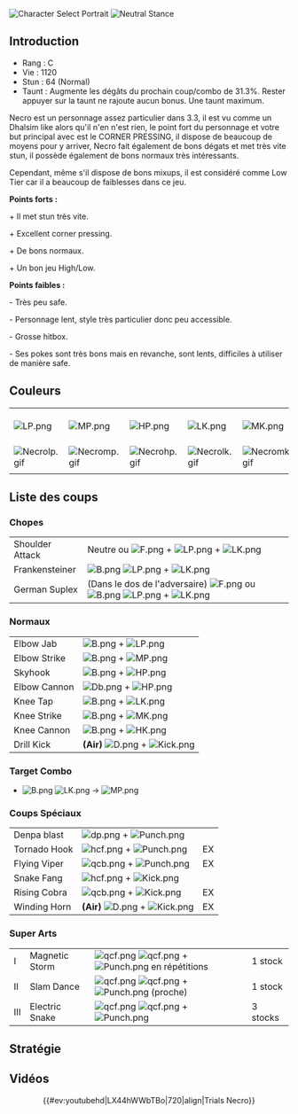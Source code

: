 ![Character Select
Portrait](Necro3sport.gif "Character Select Portrait") ![Neutral
Stance](Necro3s-stance.gif "Neutral Stance")

## Introduction

- Rang : C
- Vie : 1120
- Stun : 64 (Normal)
- Taunt : Augmente les dégâts du prochain coup/combo de 31.3%. Rester
  appuyer sur la taunt ne rajoute aucun bonus. Une taunt maximum.

Necro est un personnage assez particulier dans 3.3, il est vu comme un
Dhalsim like alors qu'il n'en n'est rien, le point fort du personnage et
votre but principal avec est le CORNER PRESSING, il dispose de beaucoup
de moyens pour y arriver, Necro fait également de bons dégats et met
très vite stun, il possède également de bons normaux très intéressants.

Cependant, même s'il dispose de bons mixups, il est considéré comme Low
Tier car il a beaucoup de faiblesses dans ce jeu.

**Points forts :**

\+ Il met stun très vite.

\+ Excellent corner pressing.

\+ De bons normaux.

\+ Un bon jeu High/Low.

**Points faibles :**

\- Très peu safe.

\- Personnage lent, style très particulier donc peu accessible.

\- Grosse hitbox.

\- Ses pokes sont très bons mais en revanche, sont lents, difficiles à
utiliser de manière safe.

## Couleurs

|                                |                                |                                |                                |                                |                                |                                                              |
|--------------------------------|--------------------------------|--------------------------------|--------------------------------|--------------------------------|--------------------------------|--------------------------------------------------------------|
| ![](LP.png "LP.png")           | ![](MP.png "MP.png")           | ![](HP.png "HP.png")           | ![](LK.png "LK.png")           | ![](MK.png "MK.png")           | ![](HK.png "HK.png")           | ![](LP.png "LP.png")![](MK.png "MK.png")![](HP.png "HP.png") |
| ![](Necrolp.gif "Necrolp.gif") | ![](Necromp.gif "Necromp.gif") | ![](Necrohp.gif "Necrohp.gif") | ![](Necrolk.gif "Necrolk.gif") | ![](Necromk.gif "Necromk.gif") | ![](Necrohk.gif "Necrohk.gif") | ![](Necrolpmkhp.gif "Necrolpmkhp.gif")                       |
|                                |                                |                                |                                |                                |                                |                                                              |

## Liste des coups

### Chopes

|                 |                                                                                                                    |
|-----------------|--------------------------------------------------------------------------------------------------------------------|
| Shoulder Attack | Neutre ou ![](F.png "F.png") + ![](LP.png "LP.png") + ![](LK.png "LK.png")                                         |
| Frankensteiner  | ![](B.png "B.png") ![](LP.png "LP.png") + ![](LK.png "LK.png")                                                     |
| German Suplex   | (Dans le dos de l'adversaire) ![](F.png "F.png") ou ![](B.png "B.png") ![](LP.png "LP.png") + ![](LK.png "LK.png") |

### Normaux

|              |                                                         |
|--------------|---------------------------------------------------------|
| Elbow Jab    | ![](B.png "B.png") + ![](LP.png "LP.png")               |
| Elbow Strike | ![](B.png "B.png") + ![](MP.png "MP.png")               |
| Skyhook      | ![](B.png "B.png") + ![](HP.png "HP.png")               |
| Elbow Cannon | ![](Db.png "Db.png") + ![](HP.png "HP.png")             |
| Knee Tap     | ![](B.png "B.png") + ![](LK.png "LK.png")               |
| Knee Strike  | ![](B.png "B.png") + ![](MK.png "MK.png")               |
| Knee Cannon  | ![](B.png "B.png") + ![](HK.png "HK.png")               |
| Drill Kick   | **(Air)** ![](D.png "D.png") + ![](Kick.png "Kick.png") |

### Target Combo

- ![](B.png "B.png") ![](LK.png "LK.png") -\> ![](MP.png "MP.png")

### Coups Spéciaux

|              |                                                         |     |
|--------------|---------------------------------------------------------|-----|
| Denpa blast  | ![](dp.png "dp.png") + ![](Punch.png "Punch.png")       |     |
| Tornado Hook | ![](hcf.png "hcf.png") + ![](Punch.png "Punch.png")     | EX  |
| Flying Viper | ![](qcb.png "qcb.png") + ![](Punch.png "Punch.png")     | EX  |
| Snake Fang   | ![](hcf.png "hcf.png") + ![](Kick.png "Kick.png")       |     |
| Rising Cobra | ![](qcb.png "qcb.png") + ![](Kick.png "Kick.png")       | EX  |
| Winding Horn | **(Air)** ![](D.png "D.png") + ![](Kick.png "Kick.png") | EX  |

### Super Arts

|     |                |                                                                                           |          |
|-----|----------------|-------------------------------------------------------------------------------------------|----------|
| I   | Magnetic Storm | ![](qcf.png "qcf.png") ![](qcf.png "qcf.png") + ![](Punch.png "Punch.png") en répétitions | 1 stock  |
| II  | Slam Dance     | ![](qcf.png "qcf.png") ![](qcf.png "qcf.png") + ![](Punch.png "Punch.png") (proche)       | 1 stock  |
| III | Electric Snake | ![](qcf.png "qcf.png") ![](qcf.png "qcf.png") + ![](Punch.png "Punch.png")                | 3 stocks |

## Stratégie

## Vidéos

<center>

{{#ev:youtubehd\|LX44hWWbTBo\|720\|align\|Trials Necro}}

</center>

